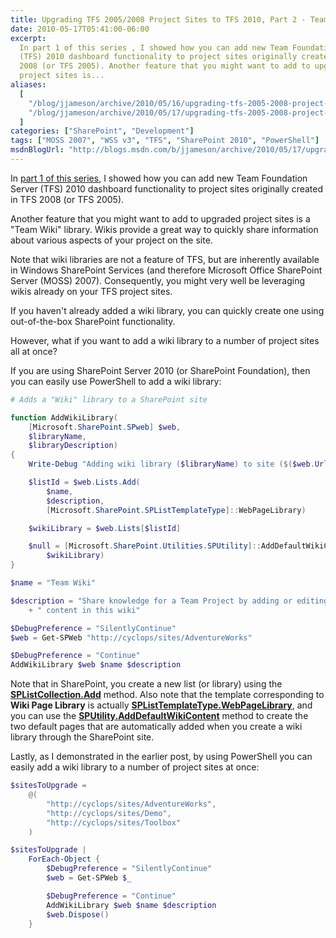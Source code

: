 ```yaml
---
title: Upgrading TFS 2005/2008 Project Sites to TFS 2010, Part 2 - Team Wiki
date: 2010-05-17T05:41:00-06:00
excerpt:
  In part 1 of this series , I showed how you can add new Team Foundation Server
  (TFS) 2010 dashboard functionality to project sites originally created in TFS
  2008 (or TFS 2005). Another feature that you might want to add to upgraded
  project sites is...
aliases:
  [
    "/blog/jjameson/archive/2010/05/16/upgrading-tfs-2005-2008-project-sites-to-tfs-2010-part-2-team-wiki.aspx",
    "/blog/jjameson/archive/2010/05/17/upgrading-tfs-2005-2008-project-sites-to-tfs-2010-part-2-team-wiki.aspx",
  ]
categories: ["SharePoint", "Development"]
tags: ["MOSS 2007", "WSS v3", "TFS", "SharePoint 2010", "PowerShell"]
msdnBlogUrl: "http://blogs.msdn.com/b/jjameson/archive/2010/05/17/upgrading-tfs-2005-2008-project-sites-to-tfs-2010-part-2-team-wiki.aspx"
---
```


In
[part 1 of this series](/blog/jjameson/2010/05/14/upgrading-tfs-2005-2008-project-sites-to-tfs-2010-part-1-agile-dashboard-features),
I showed how you can add new Team Foundation Server (TFS) 2010 dashboard
functionality to project sites originally created in TFS 2008 (or TFS 2005).

Another feature that you might want to add to upgraded project sites is a "Team
Wiki" library. Wikis provide a great way to quickly share information about
various aspects of your project on the site.

Note that wiki libraries are not a feature of TFS, but are inherently available
in Windows SharePoint Services (and therefore Microsoft Office SharePoint Server
(MOSS) 2007). Consequently, you might very well be leveraging wikis already on
your TFS project sites.

If you haven't already added a wiki library, you can quickly create one using
out-of-the-box SharePoint functionality.

However, what if you want to add a wiki library to a number of project sites all
at once?

If you are using SharePoint Server 2010 (or SharePoint Foundation), then you can
easily use PowerShell to add a wiki library:

```PowerShell
# Adds a "Wiki" library to a SharePoint site

function AddWikiLibrary(
    [Microsoft.SharePoint.SPweb] $web,
    $libraryName,
    $libraryDescription)
{
    Write-Debug "Adding wiki library ($libraryName) to site ($($web.Url))..."

    $listId = $web.Lists.Add(
        $name,
        $description,
        [Microsoft.SharePoint.SPListTemplateType]::WebPageLibrary)

    $wikiLibrary = $web.Lists[$listId]

    $null = [Microsoft.SharePoint.Utilities.SPUtility]::AddDefaultWikiContent(
        $wikiLibrary)
}

$name = "Team Wiki"

$description = "Share knowledge for a Team Project by adding or editing" `
    + " content in this wiki"

$DebugPreference = "SilentlyContinue"
$web = Get-SPWeb "http://cyclops/sites/AdventureWorks"

$DebugPreference = "Continue"
AddWikiLibrary $web $name $description
```

Note that in SharePoint, you create a new list (or library) using the
**[SPListCollection.Add](http://msdn.microsoft.com/en-us/library/microsoft.sharepoint.splistcollection.add.aspx)**
method. Also note that the template corresponding to **Wiki Page Library** is
actually
**[SPListTemplateType.WebPageLibrary](http://msdn.microsoft.com/en-us/library/microsoft.sharepoint.splisttemplatetype.aspx)**,
and you can use the
**[SPUtility.AddDefaultWikiContent](http://msdn.microsoft.com/en-us/library/microsoft.sharepoint.utilities.sputility.adddefaultwikicontent.aspx)**
method to create the two default pages that are automatically added when you
create a wiki library through the SharePoint site.

Lastly, as I demonstrated in the earlier post, by using PowerShell you can
easily add a wiki library to a number of project sites at once:

```PowerShell
$sitesToUpgrade =
    @(
        "http://cyclops/sites/AdventureWorks",
        "http://cyclops/sites/Demo",
        "http://cyclops/sites/Toolbox"
    )

$sitesToUpgrade |
    ForEach-Object {
        $DebugPreference = "SilentlyContinue"
        $web = Get-SPWeb $_

        $DebugPreference = "Continue"
        AddWikiLibrary $web $name $description
        $web.Dispose()
    }
```
